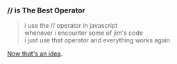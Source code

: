 ### // is The Best Operator

> i use the // operator in javascript  
> whenever i encounter some of jim's code  
> i just use that operator and everything works again  

[Now that's an idea](http://qdb.us/300375).

<!-- {"time": "2010-08-30 22:03:53", "title": "// is The Best Operator"} -->
